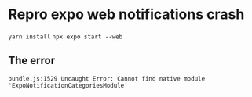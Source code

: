 # Repro expo web notifications crash

`yarn install`
`npx expo start --web`

## The error

```
bundle.js:1529 Uncaught Error: Cannot find native module 'ExpoNotificationCategoriesModule'
```
